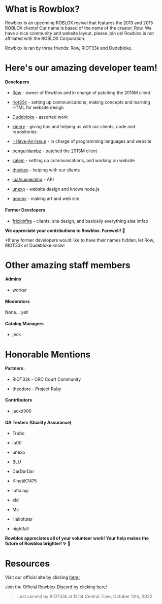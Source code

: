 # What is Rowblox? 

Rowblox is an upcoming ROBLOX revival that features the 2013 and 2015 ROBLOX clients! Our name is based of the name of the creator, Row. We have a nice community and website layout, please join us! Rowblox is not affiliated with the ROBLOX Corporation.

Rowblox is ran by three friends: Row, RIOT33k and Dudebloke.

# Here's our amazing developer team!

#### Developers

- [Row](https://github.com/ROEvGABE) - owner of Rowblox and in charge of patching the 2015M client

- [riot33k](https://github.com/riot33k) - setting up communications, making concepts and learning HTML for website design

- [Dudebloke](https://github.com/Bounceysteve99) - assorted work

- [kinery](https://github.com/kineryy) - giving tips and helping us with our clients, code and repositories

- [I-Have-An-Issue](https://github.com/I-Have-An-Issue) - in charge of programming languages and website

- [penguinlambz](https://github.com/penguinlambz) - patched the 2013M client

- [salem](https://github.com/idksalem) - setting up communications, and working on website

- [thexkey](https://github.com/samdisk11) - helping with our clients

- [lua/suspecting](https://github.com/suspecting) - API

- [unexp](https://github.com/unexp) - website design and knows node.js

- [goomy](https://github.com/MarkMrGamer) - making art and web site

#### Former Developers

- [frickinfire](https://github.com/frickinfire) - clients, site design, and basically everything else lmfao

**We appreciate your contributions to Rowblox. Farewell!** 💙

*If any former developers would like to have their names hidden, let Row, RIOT33k or Dudebloke know!

# Other amazing staff members

#### Admins

- worker

#### Moderators

None... yet!

#### Catalog Managers

- jeck


# Honorable Mentions

#### Partners:

- RIOT33k - ORC Court Community

- theodore - Project Ruby

#### Contributors

- jackd900

#### QA Testers (Quality Assurance)

- Trubo

- lu00

- unexp

- BLU

- DarDarDar

- KinetiK7475

- luftalagi

- eld

- Mc

- Hellofuter

- nightfall

**Rowblox appreciates all of your volunteer work! Your help makes the future of Rowblox brighter! ✨** 💙

# Resources

Visit our official site by clicking [here!](https://rowblx.xyz)

Join the Official Rowblox Discord by clicking [here!](https://discord.gg/6ntJjZsDy4)

> Last commit by RIOT33k at 15:14 Central Time, October 12th, 2022
